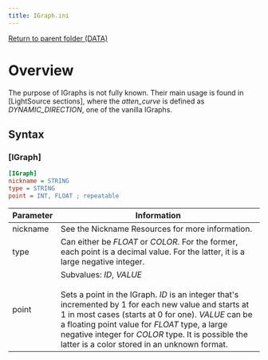 ```yaml
---
title: IGraph.ini
---
```


[Return to parent folder (DATA)](../DATA)

# Overview

The purpose of IGraphs is not fully known. Their main usage is found in [LightSource sections], where the *atten_curve* is defined as *DYNAMIC_DIRECTION*, one of the vanilla IGraphs.

## Syntax

### [IGraph]
```ini
[IGraph]
nickname = STRING
type = STRING
point = INT, FLOAT ; repeatable
```
| Parameter | Information |
|--|--|
| nickname  | See the Nickname Resources for more information. |
| type | Can either be *FLOAT* or *COLOR*. For the former, each point is a decimal value. For the latter, it is a large negative integer. |
| point | Subvalues: *ID*, *VALUE* <br/><br/> Sets a point in the IGraph. *ID* is an integer that's incremented by 1 for each new value and starts at 1 in most cases (starts at 0 for one). *VALUE* can be a floating point value for *FLOAT* type, a large negative integer for *COLOR* type. It is possible the latter is a color stored in an unknown format.
